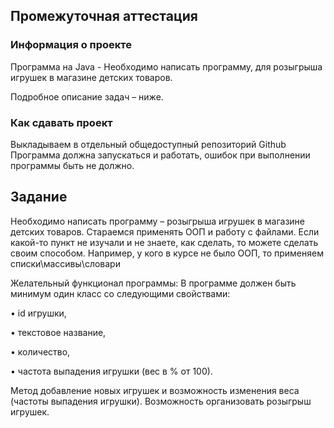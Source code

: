 ## Промежуточная аттестация
 
### Информация о проекте
 
Программа на Java - Необходимо написать программу, для розыгрыша игрушек в магазине детских товаров.

 
Подробное описание задач – ниже.
 
 
### Как сдавать проект
 
Выкладываем в отдельный общедоступный репозиторий Github
Программа должна запускаться и работать, ошибок при выполнении программы быть не должно.
 
 
 
## Задание
 
Необходимо написать программу – розыгрыша игрушек в магазине детских товаров.
Стараемся применять ООП и работу с файлами.
Если какой-то пункт не изучали и не знаете, как сделать, то можете сделать своим способом. Например, у кого в курсе не было ООП, то применяем списки\массивы\словари
 
Желательный функционал программы:
В программе должен быть минимум один класс со следующими свойствами:

• id игрушки,

• текстовое название,

• количество,

• частота выпадения игрушки (вес в % от 100).
 
Метод добавление новых игрушек и возможность изменения веса (частоты выпадения игрушки).
Возможность организовать розыгрыш игрушек.
